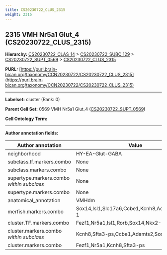 ```yaml
---
title: CS20230722_CLUS_2315
weight: 2315
---
```

## 2315 VMH Nr5a1 Glut_4 (CS20230722_CLUS_2315)
<b>Hierarchy: </b>
[CS20230722_CLAS_14](../CS20230722_CLAS_14) >
[CS20230722_SUBC_129](../CS20230722_SUBC_129) >
[CS20230722_SUPT_0569](../CS20230722_SUPT_0569) >
[CS20230722_CLUS_2315](../CS20230722_CLUS_2315)

**PURL:** [https://purl.brain-bican.org/taxonomy/CCN20230722/CS20230722_CLUS_2315](https://purl.brain-bican.org/taxonomy/CCN20230722/CS20230722_CLUS_2315)

---


**Labelset:** cluster (Rank: 0)

**Parent Cell Set:** 0569 VMH Nr5a1 Glut_4 ([CS20230722_SUPT_0569](../CS20230722_SUPT_0569))



**Cell Ontology Term:** 

[MARKER GENES.]: #


---

[TRANSFERRED ANNOTATIONS.]: #


[AUTHOR ANNOTATION FIELDS.]: #


**Author annotation fields:**

| Author annotation | Value |
|-------------------|-------|
|neighborhood|HY-EA-Glut-GABA|
|subclass.tf.markers.combo|None|
|subclass.markers.combo|None|
|supertype.markers.combo _within subclass_|None|
|supertype.markers.combo|None|
|anatomical_annotation|VMHdm|
|merfish.markers.combo|Sox14,Isl1,Slc17a6,Ccbe1,Kcnh8,Adamts2,Nkx2-1|
|cluster.TF.markers.combo|Fezf1,Nr5a1,Isl1,Rorb,Sox14,Nkx2-1|
|cluster.markers.combo _within subclass_|Kcnh8,Sfta3-ps,Ccbe1,Adamts2,Sox14|
|cluster.markers.combo|Fezf1,Nr5a1,Kcnh8,Sfta3-ps|
